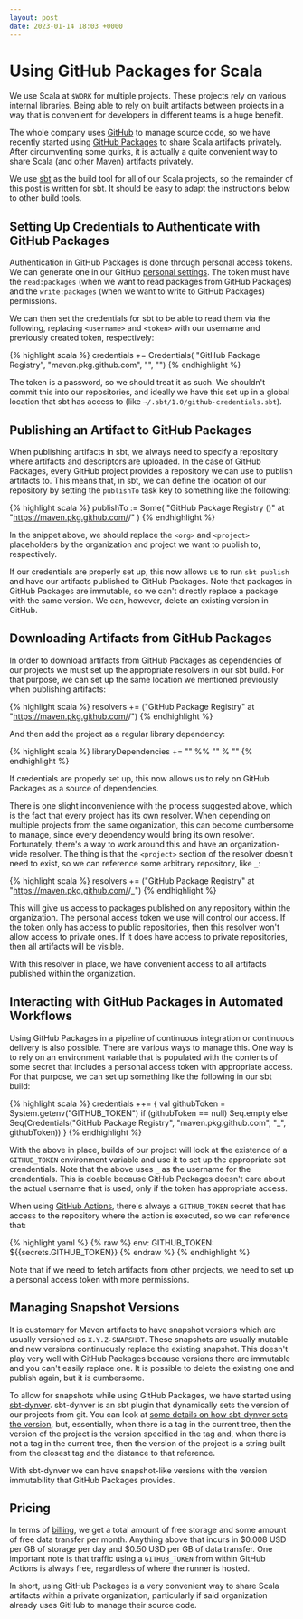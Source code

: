```yaml
---
layout: post
date: 2023-01-14 18:03 +0000
---
```


# Using GitHub Packages for Scala

We use Scala at `$WORK` for multiple projects. These projects rely on various
internal libraries. Being able to rely on built artifacts between projects in a
way that is convenient for developers in different teams is a huge benefit.

The whole company uses [GitHub][github] to manage source code, so we have
recently started using [GitHub Packages][github-packages] to share Scala
artifacts privately. After circumventing some quirks, it is actually a quite
convenient way to share Scala (and other Maven) artifacts privately.

We use [sbt][sbt] as the build tool for all of our Scala projects, so the
remainder of this post is written for sbt. It should be easy to adapt the
instructions below to other build tools.

## Setting Up Credentials to Authenticate with GitHub Packages

Authentication in GitHub Packages is done through personal access tokens. We can
generate one in our GitHub [personal settings][generate-token]. The token must
have the `read:packages` (when we want to read packages from GitHub Packages)
and the `write:packages` (when we want to write to GitHub Packages) permissions.

We can then set the credentials for sbt to be able to read them via the
following, replacing `<username>` and `<token>` with our username and previously
created token, respectively:

{% highlight scala %}
credentials += Credentials(
  "GitHub Package Registry",
  "maven.pkg.github.com",
  "<username>",
  "<token>")
{% endhighlight %}

The token is a password, so we should treat it as such. We shouldn't commit this
into our repositories, and ideally we have this set up in a global location that
sbt has access to (like `~/.sbt/1.0/github-credentials.sbt`).

## Publishing an Artifact to GitHub Packages

When publishing artifacts in sbt, we always need to specify a repository where
artifacts and descriptors are uploaded. In the case of GitHub Packages, every
GitHub project provides a repository we can use to publish artifacts to. This
means that, in sbt, we can define the location of our repository by setting the
`publishTo` task key to something like the following:

{% highlight scala %}
publishTo := Some(
  "GitHub Package Registry (<project>)" at "https://maven.pkg.github.com/<org>/<project>"
)
{% endhighlight %}

In the snippet above, we should replace the `<org>` and `<project>` placeholders
by the organization and project we want to publish to, respectively.

If our credentials are properly set up, this now allows us to run `sbt publish`
and have our artifacts published to GitHub Packages. Note that packages in
GitHub Packages are immutable, so we can't directly replace a package with the
same version. We can, however, delete an existing version in GitHub.

## Downloading Artifacts from GitHub Packages

In order to download artifacts from GitHub Packages as dependencies of our
projects we must set up the appropriate resolvers in our sbt build. For that
purpose, we can set up the same location we mentioned previously when publishing
artifacts:

{% highlight scala %}
resolvers += ("GitHub Package Registry" at "https://maven.pkg.github.com/<org>/<project>")
{% endhighlight %}

And then add the project as a regular library dependency:

{% highlight scala %}
libraryDependencies += "<org>" %% "<project>" % "<version>"
{% endhighlight %}

If credentials are properly set up, this now allows us to rely on GitHub
Packages as a source of dependencies.

There is one slight inconvenience with the process suggested above, which is the
fact that every project has its own resolver. When depending on multiple
projects from the same organization, this can become cumbersome to manage, since
every dependency would bring its own resolver. Fortunately, there's a way to
work around this and have an organization-wide resolver. The thing is that the
`<project>` section of the resolver doesn't need to exist, so we can reference
some arbitrary repository, like `_`:

{% highlight scala %}
resolvers += ("GitHub Package Registry" at "https://maven.pkg.github.com/<org>/_")
{% endhighlight %}

This will give us access to packages published on any repository within the
organization. The personal access token we use will control our access. If the
token only has access to public repositories, then this resolver won't allow
access to private ones. If it does have access to private repositories, then all
artifacts will be visible.

With this resolver in place, we have convenient access to all artifacts
published within the organization.

## Interacting with GitHub Packages in Automated Workflows

Using GitHub Packages in a pipeline of continuous integration or continuous
delivery is also possible. There are various ways to manage this. One way is to
rely on an environment variable that is populated with the contents of some
secret that includes a personal access token with appropriate access. For that
purpose, we can set up something like the following in our sbt build:

{% highlight scala %}
credentials ++= {
  val githubToken = System.getenv("GITHUB_TOKEN")
  if (githubToken == null) Seq.empty
  else Seq(Credentials("GitHub Package Registry", "maven.pkg.github.com", "_", githubToken))
}
{% endhighlight %}

With the above in place, builds of our project will look at the existence of a
`GITHUB_TOKEN` environment variable and use it to set up the appropriate sbt
crendentials. Note that the above uses `_` as the username for the crendentials.
This is doable because GitHub Packages doesn't care about the actual username
that is used, only if the token has appropriate access.

When using [GitHub Actions][github-actions], there's always a `GITHUB_TOKEN`
secret that has access to the repository where the action is executed, so we can
reference that:

{% highlight yaml %}
{% raw %}
env:
  GITHUB_TOKEN: ${{secrets.GITHUB_TOKEN}}
{% endraw %}
{% endhighlight %}

Note that if we need to fetch artifacts from other projects, we need to set up a
personal access token with more permissions.

## Managing Snapshot Versions

It is customary for Maven artifacts to have snapshot versions which are usually
versioned as `X.Y.Z-SNAPSHOT`. These snapshots are usually mutable and new
versions continuously replace the existing snapshot. This doesn't play very well
with GitHub Packages because versions there are immutable and you can't easily
replace one. It is possible to delete the existing one and publish again, but it
is cumbersome.

To allow for snapshots while using GitHub Packages, we have started using
[sbt-dynver][sbt-dynver]. sbt-dynver is an sbt plugin that dynamically sets the
version of our projects from git. You can look at [some details on how
sbt-dynver sets the version][sbt-dynver-details], but, essentially, when there
is a tag in the current tree, then the version of the project is the version
specified in the tag and, when there is not a tag in the current tree, then the
version of the project is a string built from the closest tag and the distance
to that reference.

With sbt-dynver we can have snapshot-like versions with the version immutability
that GitHub Packages provides.

## Pricing

In terms of [billing][github-packages-billing], we get a total amount of free
storage and some amount of free data transfer per month. Anything above that
incurs in $0.008 USD per GB of storage per day and $0.50 USD per GB of data
transfer. One important note is that traffic using a `GITHUB_TOKEN` from within
GitHub Actions is always free, regardless of where the runner is hosted.

In short, using GitHub Packages is a very convenient way to share Scala
artifacts within a private organization, particularly if said organization
already uses GitHub to manage their source code.

[generate-token]: https://github.com/settings/tokens
[github-actions]: https://github.com/features/actions
[github-packages]: https://github.com/features/packages
[github-packages-billing]: https://docs.github.com/en/billing/managing-billing-for-github-packages/about-billing-for-github-packages
[github]: https://github.com/
[nexus]: https://www.sonatype.com/products/nexus-repository
[sbt-dynver-details]: https://github.com/sbt/sbt-dynver#detail
[sbt-dynver]: https://github.com/sbt/sbt-dynver
[sbt]: https://www.scala-sbt.org/
